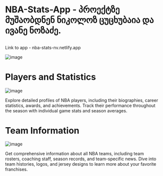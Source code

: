 # NBA-Stats-App - პროექტზე მუშაობდნენ ნიკოლოზ ცუცხუბაია და ივანე ნოზაძე.
##

 Link to app - nba-stats-nv.netlify.app
 
 ![image](https://github.com/NikolozTsutskhubaia/NBA-Stats-App/assets/115501603/2d6f535a-f32e-401d-8a6a-2c586f8c6430)

# Players and Statistics

![image](https://github.com/NikolozTsutskhubaia/NBA-Stats-App/assets/115501603/09924f30-cfdb-4a61-b861-5a865b12b0c6)
   
Explore detailed profiles of NBA players, including their biographies, career statistics, awards, and achievements. Track their performance throughout the season with individual game stats and season averages.

# Team Information

![image](https://github.com/NikolozTsutskhubaia/NBA-Stats-App/assets/115501603/fb8efd4c-0cec-4580-80ce-163dd095d303)

Get comprehensive information about all NBA teams, including team rosters, coaching staff, season records, and team-specific news. Dive into team histories, logos, and jersey designs to learn more about your favorite franchises.
